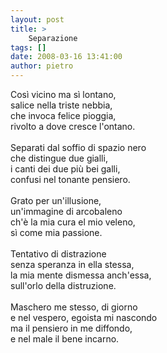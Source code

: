 ```yaml
---
layout: post
title: >
    Separazione
tags: []
date: 2008-03-16 13:41:00
author: pietro
---
```

Così vicino ma sì lontano,<br/>salice nella triste nebbia,<br/>che invoca felice pioggia,<br/>rivolto a dove cresce l'ontano.<br/><br/>Separati dal soffio di spazio nero<br/>che distingue due gialli,<br/>i canti dei due più bei galli,<br/>confusi nel tonante pensiero.<br/><br/>Grato per un'illusione,<br/>un'immagine di arcobaleno<br/>ch'è la mia cura el mio veleno,<br/>sì come mia passione.<br/><br/>Tentativo di distrazione<br/>senza speranza in ella stessa,<br/>la mia mente dismessa anch'essa,<br/>sull'orlo della distruzione.<br/><br/>Maschero me stesso, di giorno<br/>e nel vespero, egoista mi nascondo<br/>ma il pensiero in me diffondo,<br/>e nel male il bene incarno.
